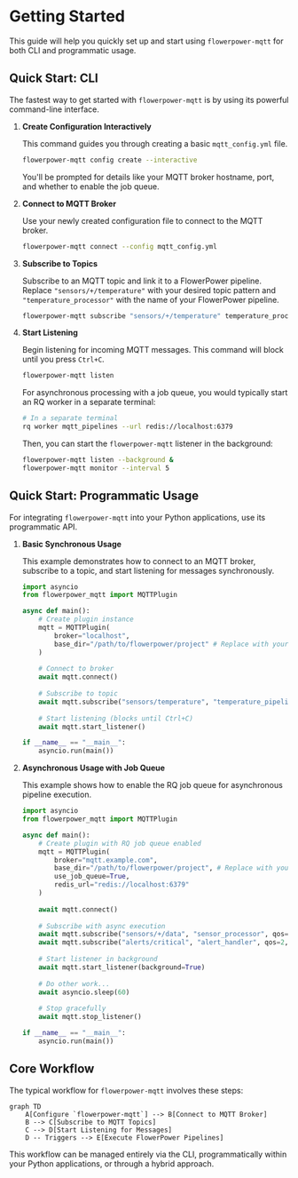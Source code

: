 # Getting Started

This guide will help you quickly set up and start using `flowerpower-mqtt` for both CLI and programmatic usage.

## Quick Start: CLI

The fastest way to get started with `flowerpower-mqtt` is by using its powerful command-line interface.

1.  **Create Configuration Interactively**

    This command guides you through creating a basic `mqtt_config.yml` file.

    ```bash
    flowerpower-mqtt config create --interactive
    ```

    You'll be prompted for details like your MQTT broker hostname, port, and whether to enable the job queue.

2.  **Connect to MQTT Broker**

    Use your newly created configuration file to connect to the MQTT broker.

    ```bash
    flowerpower-mqtt connect --config mqtt_config.yml
    ```

3.  **Subscribe to Topics**

    Subscribe to an MQTT topic and link it to a FlowerPower pipeline. Replace `"sensors/+/temperature"` with your desired topic pattern and `"temperature_processor"` with the name of your FlowerPower pipeline.

    ```bash
    flowerpower-mqtt subscribe "sensors/+/temperature" temperature_processor --qos 1
    ```

4.  **Start Listening**

    Begin listening for incoming MQTT messages. This command will block until you press `Ctrl+C`.

    ```bash
    flowerpower-mqtt listen
    ```

    For asynchronous processing with a job queue, you would typically start an RQ worker in a separate terminal:

    ```bash
    # In a separate terminal
    rq worker mqtt_pipelines --url redis://localhost:6379
    ```

    Then, you can start the `flowerpower-mqtt` listener in the background:

    ```bash
    flowerpower-mqtt listen --background &
    flowerpower-mqtt monitor --interval 5
    ```

## Quick Start: Programmatic Usage

For integrating `flowerpower-mqtt` into your Python applications, use its programmatic API.

1.  **Basic Synchronous Usage**

    This example demonstrates how to connect to an MQTT broker, subscribe to a topic, and start listening for messages synchronously.

    ```python
    import asyncio
    from flowerpower_mqtt import MQTTPlugin

    async def main():
        # Create plugin instance
        mqtt = MQTTPlugin(
            broker="localhost",
            base_dir="/path/to/flowerpower/project" # Replace with your FlowerPower project path
        )
        
        # Connect to broker
        await mqtt.connect()
        
        # Subscribe to topic
        await mqtt.subscribe("sensors/temperature", "temperature_pipeline", qos=1)
        
        # Start listening (blocks until Ctrl+C)
        await mqtt.start_listener()

    if __name__ == "__main__":
        asyncio.run(main())
    ```

2.  **Asynchronous Usage with Job Queue**

    This example shows how to enable the RQ job queue for asynchronous pipeline execution.

    ```python
    import asyncio
    from flowerpower_mqtt import MQTTPlugin

    async def main():
        # Create plugin with RQ job queue enabled
        mqtt = MQTTPlugin(
            broker="mqtt.example.com",
            base_dir="/path/to/flowerpower/project", # Replace with your FlowerPower project path
            use_job_queue=True,
            redis_url="redis://localhost:6379"
        )
        
        await mqtt.connect()
        
        # Subscribe with async execution
        await mqtt.subscribe("sensors/+/data", "sensor_processor", qos=1, execution_mode="async")
        await mqtt.subscribe("alerts/critical", "alert_handler", qos=2, execution_mode="sync")
        
        # Start listener in background
        await mqtt.start_listener(background=True)
        
        # Do other work...
        await asyncio.sleep(60)
        
        # Stop gracefully
        await mqtt.stop_listener()

    if __name__ == "__main__":
        asyncio.run(main())
    ```

## Core Workflow

The typical workflow for `flowerpower-mqtt` involves these steps:

```mermaid
graph TD
    A[Configure `flowerpower-mqtt`] --> B[Connect to MQTT Broker]
    B --> C[Subscribe to MQTT Topics]
    C --> D[Start Listening for Messages]
    D -- Triggers --> E[Execute FlowerPower Pipelines]
```

This workflow can be managed entirely via the CLI, programmatically within your Python applications, or through a hybrid approach.
